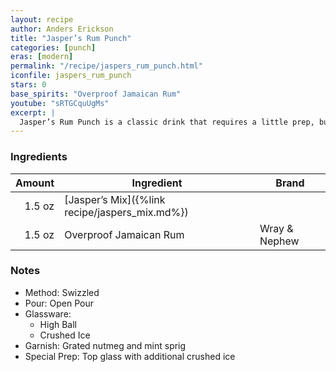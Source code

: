 ```yaml
---
layout: recipe
author: Anders Erickson
title: "Jasper’s Rum Punch"
categories: [punch]
eras: [modern]
permalink: "/recipe/jaspers_rum_punch.html"
iconfile: jaspers_rum_punch
stars: 0
base_spirits: "Overproof Jamaican Rum"
youtube: "sRTGCquUgMs"
excerpt: |
  Jasper’s Rum Punch is a classic drink that requires a little prep, but is well worth the effort! Jasper LeFranc was a respected bartender who created a secret mix that he used in all his original drinks. Thankfully, he eventually gave up the secret. It’s a blend of four ingredients that are easy to source. The result’s a sweet, sour, and spicy combo that adds big flavor to this punch. Just add rum! Cheers!
---
```


### Ingredients

| Amount | Ingredient                                     | Brand         |
| -----: | ---------------------------------------------- | ------------- |
| 1.5 oz | [Jasper’s Mix]({%link recipe/jaspers_mix.md%}) |
| 1.5 oz | Overproof Jamaican Rum                         | Wray & Nephew |

### Notes

- Method: Swizzled
- Pour: Open Pour
- Glassware:
  - High Ball
  - Crushed Ice
- Garnish: Grated nutmeg and mint sprig
- Special Prep: Top glass with additional crushed ice

